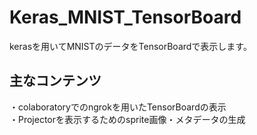 # Keras_MNIST_TensorBoard  

kerasを用いてMNISTのデータをTensorBoardで表示します。  

## 主なコンテンツ  
・colaboratoryでのngrokを用いたTensorBoardの表示  
・Projectorを表示するためのsprite画像・メタデータの生成
